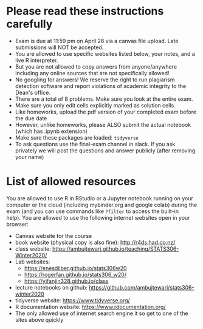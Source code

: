 # Please read these instructions carefully

- Exam is due at 11:59 pm on April 28 via a canvas file upload. Late submissions will NOT be accepted.
- You are allowed to use specific websites listed below, your notes, and a live R interpreter.
- But you are not allowed to copy answers from anyone/anywhere including any online sources that are not specifically allowed!
- No googling for answers! We reserve the right to run plagiarism detection software and report violations of academic integrity to the Dean's office.
- There are a total of 8 problems. Make sure you look at the entire exam.
- Make sure you only edit cells explicitly marked as solution cells.
- Like homeworks, upload the pdf version of your completed exam before the due date
- However, unlike homeworks, please ALSO submit the actual notebook (which has .ipynb extension)
- Make sure these packages are loaded: `tidyverse`
- To ask questions use the final-exam channel in slack. If you ask privately we will post the questions and answer publicly (after removing your name)

# List of allowed resources

You are allowed to use R in RStudio or a Jupyter notebook running on your computer or the cloud (including mybinder.org and google colab) during the exam (and you can use commands like `?filter` to access the built-in help). You are allowed to use the following internet websites open in your browser:

- Canvas website for the course
- book website (physical copy is also fine): http://r4ds.had.co.nz/
- class website: https://ambujtewari.github.io/teaching/STATS306-Winter2020/
- Lab websites:
  - https://enesdilber.github.io/stats306w20
  - https://rogerfan.github.io/stats306_w20/
  - https://yifanjin328.github.io/class
- lecture notebooks on github: https://github.com/ambujtewari/stats306-winter2020
- tidyverse website: https://www.tidyverse.org/
- R documentation website: https://www.rdocumentation.org/
- The only allowed use of internet search engine it so get to one of the sites above quickly
